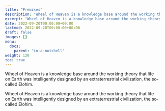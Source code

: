 ```yaml
---
title: "Premises"
description: "Wheel of Heaven is a knowledge base around the working theory that life on Earth was intelligently designed by an extraterrestrial civilization, the so-called Elohim."
excerpt: "Wheel of Heaven is a knowledge base around the working theory that life on Earth was intelligently designed by an extraterrestrial civilization, the so-called Elohim."
date: 2022-09-20T00:00:00+00:00
lastmod: 2022-09-20T00:00:00+00:00
draft: false
images: []
menu:
  docs:
    parent: "in-a-nutshell"
weight: 120
toc: true
---
```


Wheel of Heaven is a knowledge base around the working theory that life on Earth was intelligently designed by an extraterrestrial civilization, the so-called Elohim.

Wheel of Heaven is a knowledge base around the working theory that life on Earth was intelligently designed by an extraterrestrial civilization, the so-called Elohim.
